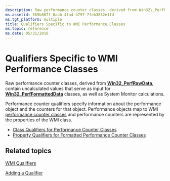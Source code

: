 ```yaml
---
description: Raw performance counter classes, derived from Win32\_PerfRawData, contain uncalculated values that serve as input for Win32\_PerfFormattedData classes, as well as System Monitor calculations.
ms.assetid: 565b867f-0aab-4fa4-b797-7feb3852e1fd
ms.tgt_platform: multiple
title: Qualifiers Specific to WMI Performance Classes
ms.topic: reference
ms.date: 05/31/2018
---
```


# Qualifiers Specific to WMI Performance Classes

Raw performance counter classes, derived from [**Win32\_PerfRawData**](/windows/desktop/CIMWin32Prov/win32-perfrawdata), contain uncalculated values that serve as input for [**Win32\_PerfFormattedData**](/windows/desktop/CIMWin32Prov/win32-perfformatteddata) classes, as well as System Monitor calculations.

Performance counter qualifiers specify information about the performance object and the counters for that object. Performance objects map to WMI [performance counter classes](/windows/desktop/CIMWin32Prov/performance-counter-classes) and performance counters are represented by the properties of the WMI class.

-   [Class Qualifiers for Performance Counter Classes](class-qualifiers-for-performance-counter-classes.md)
-   [Property Qualifiers for Formatted Performance Counter Classes](property-qualifiers-for-performance-counter-classes.md)

## Related topics

<dl> <dt>

[WMI Qualifiers](wmi-qualifiers.md)
</dt> <dt>

[Adding a Qualifier](adding-a-qualifier.md)
</dt> </dl>

 

 
